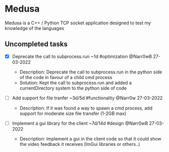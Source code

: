 # Medusa
Medusa is a C++ / Python TCP socket application designed to test my knowledge of the languages

## Uncompleted tasks
- [x] Deprecate the call to subprocess.run ~1d #optimization @Narr0wB 27-03-2022  
  - Description: Deprecate the call to subprocess.run in the python side of the code in favour of a child cmd process
  - Solution: Kept the call to subprocess.run and added a currentDirectory system to the python side of code  

- [ ] Add support for file tranfer ~3d/5d #functionality @Narr0w 27-03-2022
  - Description: If it was found a way to spawn a cmd process, add support for moderate size file transfer (1-2GB max)

- [ ] Implement a gui library for the client ~7d/14d #design @Narr0wB 27-03-2022
  - Description: Implement a gui in the client code so that it could show the video feedback it receives (ImGui libraries or others..)
